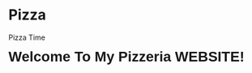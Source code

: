 # Pizza
Pizza Time
<html>
  <head>
    <title>Sham Sham's Pizza</title>
    <style>
      div{
      font-family:Arial, sans-serif;
      font-size:28px;
      font-weight:bold;
      {
     </style>
     </style>
  </head>
  <body>
  <div>
    Welcome To My Pizzeria WEBSITE!
  </div>
  </body>
</html>
  
